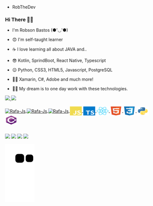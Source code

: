 - RobTheDev

### Hi There 👋🏼

- I'm Robson Bastos (●'◡'●)

- 😍 I'm self-taught learner
- ☕ I love learning all about JAVA and..
- 😎 Kotlin, SprindBoot, React Native, Typescript
- 😉 Python, CSS3, HTML5, Javascript, PostgreSQL
- 💪🏽 Xamarin, C#, Adobe and much more!

- 🐱‍👓 My dream is to one day work with these technologies.

<div>
  <a href="https://github.com/TheRobh12">
  <img height="180em" src="https://github-readme-stats.vercel.app/api?username=TheRobh12&show_icons=true&theme=dark&include_all_commits=true&count_private=true"/>
  <img height="180em" src="https://github-readme-stats.vercel.app/api/top-langs/?username=TheRobh12&layout=compact&langs_count=7&theme=dark"/>
</div>

<div style="display: inline_block"><br>
  <img align="center" alt="Rafa-Js" height="30" width="40" <img src ="https://icongr.am/devicon/java-original-wordmark.svg?size=128&color=currentColor">
  <img align="center" alt="Rafa-Js" height="30" width="40" <img src ="https://icongr.am/devicon/android-original-wordmark.svg?size=128&color=currentColor">
  <img align="center" alt="Rafa-Js" height="30" width="40" src="https://icongr.am/devicon/postgresql-original.svg?size=128&color=currentColor">
  <img align="center" alt="Rafa-Js" height="30" width="40" src="https://raw.githubusercontent.com/devicons/devicon/master/icons/javascript/javascript-plain.svg">
  <img align="center" alt="Rafa-Ts" height="30" width="40" src="https://raw.githubusercontent.com/devicons/devicon/master/icons/typescript/typescript-plain.svg">
  <img align="center" alt="Rafa-React" height="30" width="40" src="https://raw.githubusercontent.com/devicons/devicon/master/icons/react/react-original.svg">
  <img align="center" alt="Rafa-HTML" height="30" width="40" src="https://raw.githubusercontent.com/devicons/devicon/master/icons/html5/html5-original.svg">
  <img align="center" alt="Rafa-CSS" height="30" width="40" src="https://raw.githubusercontent.com/devicons/devicon/master/icons/css3/css3-original.svg">
  <img align="center" alt="Rafa-Python" height="30" width="40" src="https://raw.githubusercontent.com/devicons/devicon/master/icons/python/python-original.svg">
  <img align="center" alt="Rafa-Csharp" height="30" width="40" src="https://raw.githubusercontent.com/devicons/devicon/master/icons/csharp/csharp-original.svg">
</div>

##

<div>

<a href="https://www.youtube.com/channel/UCWA0pAMQH5fmxF8BLxvJ5gQ" target="_blank"><img src="https://img.shields.io/badge/YouTube-FF0000?style=for-the-badge&logo=youtube&logoColor=white" target="_blank"></a>
  <a href = "mailto:robsonbastossantos@gmail.com"><img src="https://img.shields.io/badge/-Gmail-%23333?style=for-the-badge&logo=gmail&logoColor=white" target="_blank"></a>
  <a href="https://www.linkedin.com/in/robson-b-santos-9438b2114/" target="_blank"><img src="https://img.shields.io/badge/-LinkedIn-%230077B5?style=for-the-badge&logo=linkedin&logoColor=white" target="_blank"></a> 
   <a href="https://discord.com/channels/@me" target="_blank"><img src="https://img.shields.io/badge/Discord-7289DA?style=for-the-badge&logo=discord&logoColor=white" target="_blank"></a> 
  
  ![Snake animation](https://github.com/rafaballerini/rafaballerini/blob/output/github-contribution-grid-snake.svg)
     
</div>
